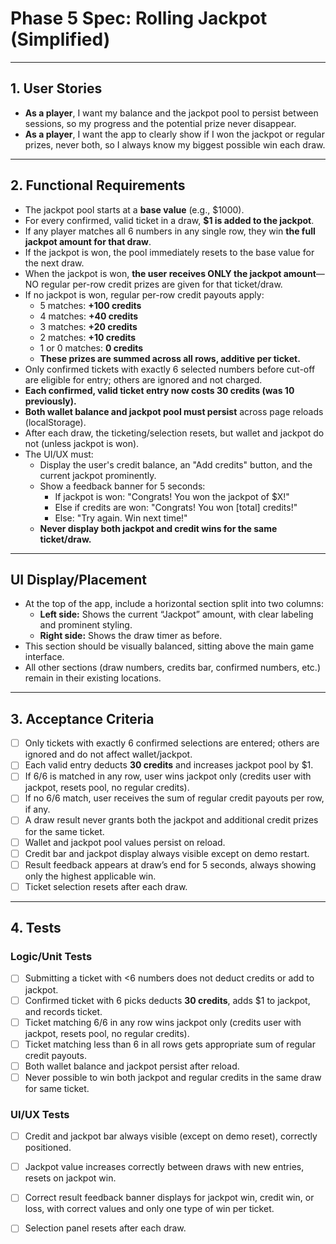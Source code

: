 
# Phase 5 Spec: Rolling Jackpot (Simplified)

---

## 1. User Stories

- **As a player**, I want my balance and the jackpot pool to persist between sessions, so my progress and the potential prize never disappear.
- **As a player**, I want the app to clearly show if I won the jackpot or regular prizes, never both, so I always know my biggest possible win each draw.

---

## 2. Functional Requirements

- The jackpot pool starts at a **base value** (e.g., $1000).
- For every confirmed, valid ticket in a draw, **$1 is added to the jackpot**.
- If any player matches all 6 numbers in any single row, they win **the full jackpot amount for that draw**.
- If the jackpot is won, the pool immediately resets to the base value for the next draw.
- When the jackpot is won, **the user receives ONLY the jackpot amount**—NO regular per-row credit prizes are given for that ticket/draw.
- If no jackpot is won, regular per-row credit payouts apply:
  - 5 matches: **+100 credits**
  - 4 matches: **+40 credits**
  - 3 matches: **+20 credits**
  - 2 matches: **+10 credits**
  - 1 or 0 matches: **0 credits**
  - **These prizes are summed across all rows, additive per ticket.**
- Only confirmed tickets with exactly 6 selected numbers before cut-off are eligible for entry; others are ignored and not charged.
- **Each confirmed, valid ticket entry now costs 30 credits (was 10 previously).**
- **Both wallet balance and jackpot pool must persist** across page reloads (localStorage).
- After each draw, the ticketing/selection resets, but wallet and jackpot do not (unless jackpot is won).
- The UI/UX must:
  - Display the user's credit balance, an "Add credits" button, and the current jackpot prominently.
  - Show a feedback banner for 5 seconds:
    - If jackpot is won: "Congrats! You won the jackpot of $X!"
    - Else if credits are won: "Congrats! You won [total] credits!"
    - Else: "Try again. Win next time!"
  - **Never display both jackpot and credit wins for the same ticket/draw.**

---

## UI Display/Placement

- At the top of the app, include a horizontal section split into two columns:
  - **Left side:** Shows the current “Jackpot” amount, with clear labeling and prominent styling.
  - **Right side:** Shows the draw timer as before.
- This section should be visually balanced, sitting above the main game interface.
- All other sections (draw numbers, credits bar, confirmed numbers, etc.) remain in their existing locations.

---

## 3. Acceptance Criteria

- [ ] Only tickets with exactly 6 confirmed selections are entered; others are ignored and do not affect wallet/jackpot.
- [ ] Each valid entry deducts **30 credits** and increases jackpot pool by $1.
- [ ] If 6/6 is matched in any row, user wins jackpot only (credits user with jackpot, resets pool, no regular credits).
- [ ] If no 6/6 match, user receives the sum of regular credit payouts per row, if any.
- [ ] A draw result never grants both the jackpot and additional credit prizes for the same ticket.
- [ ] Wallet and jackpot pool values persist on reload.
- [ ] Credit bar and jackpot display always visible except on demo restart.
- [ ] Result feedback appears at draw’s end for 5 seconds, always showing only the highest applicable win.
- [ ] Ticket selection resets after each draw.

---

## 4. Tests

### Logic/Unit Tests
- [ ] Submitting a ticket with <6 numbers does not deduct credits or add to jackpot.
- [ ] Confirmed ticket with 6 picks deducts **30 credits**, adds $1 to jackpot, and records ticket.
- [ ] Ticket matching 6/6 in any row wins jackpot only (credits user with jackpot, resets pool, no regular credits).
- [ ] Ticket matching less than 6 in all rows gets appropriate sum of regular credit payouts.
- [ ] Both wallet balance and jackpot persist after reload.
- [ ] Never possible to win both jackpot and regular credits in the same draw for same ticket.

### UI/UX Tests
- [ ] Credit and jackpot bar always visible (except on demo reset), correctly positioned.
- [ ] Jackpot value increases correctly between draws with new entries, resets on jackpot win.
- [ ] Correct result feedback banner displays for jackpot win, credit win, or loss, with correct values and only one type of win per ticket.
- [ ] Selection panel resets after each draw.

